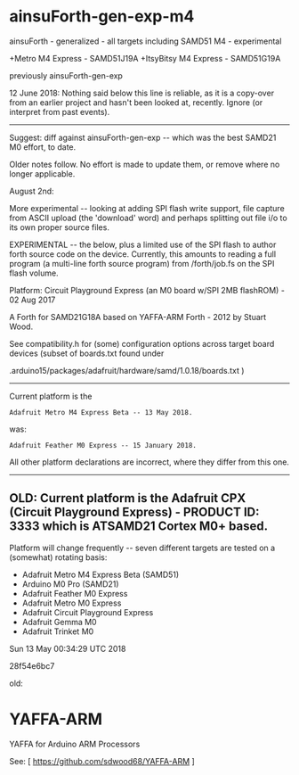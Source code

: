 # ainsuForth-gen-exp-m4
ainsuForth - generalized - all targets including SAMD51 M4 - experimental

+Metro M4 Express     - SAMD51J19A
+ItsyBitsy M4 Express - SAMD51G19A

previously ainsuForth-gen-exp

12 June 2018: Nothing said below this line is reliable, as it is
a copy-over from an earlier project and hasn't been looked at,
recently.  Ignore (or interpret from past events).

 - - - - - - - -

Suggest: diff against ainsuForth-gen-exp -- which was the best
         SAMD21 M0 effort, to date.


Older notes follow.  No effort is made to update them, or remove
where no longer applicable.

August 2nd:

More experimental -- looking at adding SPI flash write support,
file capture from ASCII upload (the 'download' word) and perhaps
splitting out file i/o to its own proper source files.


EXPERIMENTAL -- the below, plus a limited use of the SPI flash
to author forth source code on the device.  Currently, this
amounts to reading a full program (a multi-line forth source
program) from /forth/job.fs on the SPI flash volume.


Platform: Circuit Playground Express (an M0 board w/SPI 2MB flashROM) - 02 Aug 2017

A Forth for SAMD21G18A based on YAFFA-ARM Forth - 2012 by Stuart Wood.



See compatibility.h for (some) configuration options across
target board devices (subset of boards.txt found under

  .arduino15/packages/adafruit/hardware/samd/1.0.18/boards.txt )


----------------------------------------------------------------

Current platform is the

    Adafruit Metro M4 Express Beta -- 13 May 2018.

was:

    Adafruit Feather M0 Express -- 15 January 2018.

All other platform declarations are incorrect, where they differ
from this one.

----------------------------------------------------------------

OLD:
Current platform is the
    Adafruit CPX (Circuit Playground Express) - PRODUCT ID: 3333
which is ATSAMD21 Cortex M0+ based.
----------------------------------------------------------------

Platform will change frequently -- seven different targets are
tested on a (somewhat) rotating basis:

  * Adafruit Metro M4 Express Beta (SAMD51)
  * Arduino M0 Pro (SAMD21)
  * Adafruit Feather M0 Express
  * Adafruit Metro M0 Express
  * Adafruit Circuit Playground Express
  * Adafruit Gemma M0
  * Adafruit Trinket M0

Sun 13 May 00:34:29 UTC 2018

28f54e6bc7

old:

# YAFFA-ARM
YAFFA for Arduino ARM Processors 

See:
 [ https://github.com/sdwood68/YAFFA-ARM ]

